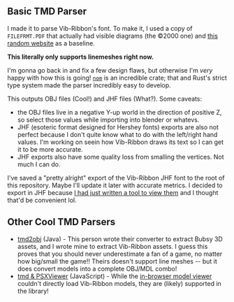 ## Basic TMD Parser

I made it to parse Vib-Ribbon's font. To make it, I used a copy of `FILEFRMT.PDF` that actually had visible diagrams (the &copy;2000 one) and [this random website](https://wiki.xentax.com/index.php/Playstation_TMD) as a baseline.

**This literally only supports linemeshes right now.**

I'm gonna go back in and fix a few design flaws, but otherwise I'm *very* happy with how this is going! [`nom`](https://github.com/geal/nom) is an incredible crate; that and Rust's strict type system made the parser incredibly easy to develop.

This outputs OBJ files (Cool!) and JHF files (What?). Some caveats:
* the OBJ files live in a negative Y-up world in the direction of positive Z, so select those values while importing into blender or whatevs.
* JHF (esoteric format designed for Hershey fonts) exports are also not perfect because I don't quite know what to do with the left/right hand values. I'm working on seein how Vib-Ribbon draws its text so I can get it to be more accurate.
* JHF exports also have some quality loss from smalling the vertices. Not much I can do.

I've saved a "pretty alright" export of the Vib-Ribbon JHF font to the root of this repository. Maybe I'll update it later with accurate metrics. I decided to export in JHF because [I had just written a tool to view them](https://github.com/TheV360/hershey_fonts) and I thought that'd be convenient lol.

## Other Cool TMD Parsers

* [tmd2obj](https://github.com/taedixon/tmd2obj) (Java) - This person wrote their converter to extract Bubsy 3D assets, and I wrote mine to extract Vib-Ribbon assets. I guess this proves that you should never underestimate a fan of a game, no matter how big/small the game!! Theirs doesn't support line meshes -- but it does convert models into a complete OBJ/MDL combo!
* [tmd & PSXViewer](https://github.com/roblouie/tmd) (JavaScript) - While the [in-browser model viewer](https://roblouie.com/psx-viewer/) couldn't directly load Vib-Ribbon models, they are (likely) supported in the library!
